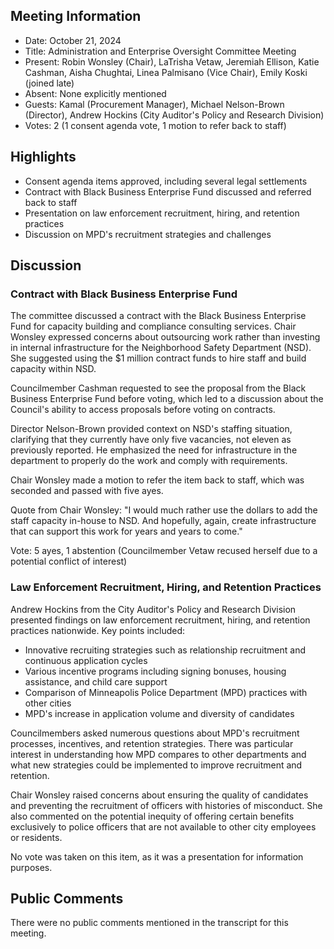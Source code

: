 ## Meeting Information

- Date: October 21, 2024
- Title: Administration and Enterprise Oversight Committee Meeting
- Present: Robin Wonsley (Chair), LaTrisha Vetaw, Jeremiah Ellison, Katie Cashman, Aisha Chughtai, Linea Palmisano (Vice Chair), Emily Koski (joined late)
- Absent: None explicitly mentioned
- Guests: Kamal (Procurement Manager), Michael Nelson-Brown (Director), Andrew Hockins (City Auditor's Policy and Research Division)
- Votes: 2 (1 consent agenda vote, 1 motion to refer back to staff)

## Highlights

- Consent agenda items approved, including several legal settlements
- Contract with Black Business Enterprise Fund discussed and referred back to staff
- Presentation on law enforcement recruitment, hiring, and retention practices
- Discussion on MPD's recruitment strategies and challenges

## Discussion

### Contract with Black Business Enterprise Fund

The committee discussed a contract with the Black Business Enterprise Fund for capacity building and compliance consulting services. Chair Wonsley expressed concerns about outsourcing work rather than investing in internal infrastructure for the Neighborhood Safety Department (NSD). She suggested using the $1 million contract funds to hire staff and build capacity within NSD.

Councilmember Cashman requested to see the proposal from the Black Business Enterprise Fund before voting, which led to a discussion about the Council's ability to access proposals before voting on contracts.

Director Nelson-Brown provided context on NSD's staffing situation, clarifying that they currently have only five vacancies, not eleven as previously reported. He emphasized the need for infrastructure in the department to properly do the work and comply with requirements.

Chair Wonsley made a motion to refer the item back to staff, which was seconded and passed with five ayes.

Quote from Chair Wonsley: "I would much rather use the dollars to add the staff capacity in-house to NSD. And hopefully, again, create infrastructure that can support this work for years and years to come."

Vote: 5 ayes, 1 abstention (Councilmember Vetaw recused herself due to a potential conflict of interest)

### Law Enforcement Recruitment, Hiring, and Retention Practices

Andrew Hockins from the City Auditor's Policy and Research Division presented findings on law enforcement recruitment, hiring, and retention practices nationwide. Key points included:

- Innovative recruiting strategies such as relationship recruitment and continuous application cycles
- Various incentive programs including signing bonuses, housing assistance, and child care support
- Comparison of Minneapolis Police Department (MPD) practices with other cities
- MPD's increase in application volume and diversity of candidates

Councilmembers asked numerous questions about MPD's recruitment processes, incentives, and retention strategies. There was particular interest in understanding how MPD compares to other departments and what new strategies could be implemented to improve recruitment and retention.

Chair Wonsley raised concerns about ensuring the quality of candidates and preventing the recruitment of officers with histories of misconduct. She also commented on the potential inequity of offering certain benefits exclusively to police officers that are not available to other city employees or residents.

No vote was taken on this item, as it was a presentation for information purposes.

## Public Comments

There were no public comments mentioned in the transcript for this meeting.
